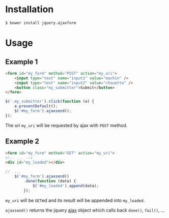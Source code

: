 # Installation

```$ bower install jquery.ajaxform```

# Usage

## Example 1

```html
<form id="my_form" method="POST" action="my_uri">
    <input type="text" name="input1" value="machin" />
    <input type="text" name="input2" value="chouette" />
    <button class="my_submitter">Submit</button>
</form>
```

```javascript
$('.my_submitter').click(function (e) {
    e.preventDefault();
    $('#my_form').ajaxsend();
});
```

The uri `my_uri` will be requested by ajax with `POST` method.

## Example 2

```html
<form id="my_form" method="GET" action="my_uri">
<!-- ... -->
<div id="my_loaded"></div>
```

```javascript
//  ...
    $('#my_form').ajaxsend()
        .done(function (data) {
            $('#my_loaded').append(data);
        });
```

`my_uri` will be `GET`ed and its result will be appended into `my_loaded`.

`ajaxsend()` returns the jquery [ajax](https://api.jquery.com/jQuery.ajax) object which calls back `done()`, `fail()`, ...
